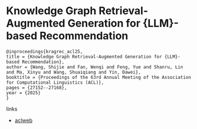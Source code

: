 # Knowledge Graph Retrieval-Augmented Generation for {LLM}-based Recommendation

```
@inproceedings{kragrec_acl25,
title = {Knowledge Graph Retrieval-Augmented Generation for {LLM}-based Recommendation},
author = {Wang, Shijie and Fan, Wenqi and Feng, Yue and Shanru, Lin and Ma, Xinyu and Wang, Shuaiqiang and Yin, Dawei},
booktitle = {Proceedings of the 63rd Annual Meeting of the Association for Computational Linguistics (ACL)},
pages = {27152--27168},
year = {2025}
}
```

links
- [aclweb](https://aclanthology.org/2025.acl-long.1317/)
